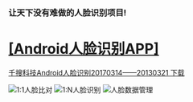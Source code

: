 ### 让天下没有难做的人脸识别项目!

[[Android人脸识别APP]](http://qiansou.cn/www/Web/tuwen_de/tid/81/id/94/iid/30)
==================

[千搜科技Android人脸识别20170314——20130321 下载](http://https://git.oschina.net/wisFaceAndroid/android-face/attach_files/download?i=76546&u=http%3A%2F%2Ffiles.git.oschina.net%2Fgroup1%2FM00%2F01%2F04%2FPaAvDFjQgvCAKVFfAs9D9xA83ZU782.apk%3Ftoken%3Dbe057cbb63d715b17361c57902d7c10e%26ts%3D1490060000%26attname%3Dandroid%E4%BA%BA%E8%84%B8%E8%AF%86%E5%88%AB%E6%BC%94%E7%A4%BA%E8%BD%AF%E4%BB%B6%EF%BC%88Android4.4%20%EF%BC%89.apk)


![1:1人脸比对](http://wisvision.cn/license/images/1vs1.jpg "认证比对-人脸验证")
![1:N人脸识别](http://wisvision.cn/license/images/1vsN.png "VIP人脸识别")
![人脸数据管理](http://wisvision.cn/license/images/facelist.png "人脸数据管理")